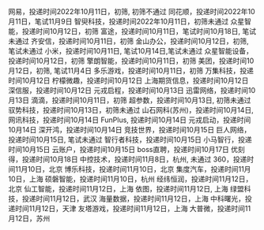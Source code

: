 网易，投递时间2022年10月11日，初筛, 初筛不通过
同花顺，投递时间2022年10月11日，笔试11月9日
智臾科技，投递时间2022年10月11日，初筛未通过
众星智能，投递时间10月12日，初筛
富途，投递时间10月11日，笔试时间10月18日, 笔试未通过
齐安信，投递时间10月11日，初筛
金山办公，投递时间10月12日，初筛, 笔试未通过
小米，投递时间10月11日, 笔试10月14日,笔试未通过
众星智能设备，投递时间10月12日，初筛
擎朗智能，投递时间10月11日，初筛
美团，投递时间10月12日，初筛, 笔试11月4日
多乐游戏，投递时间10月11日，初筛
万集科技，投递时间10月12日
柠檬微趣，投递时间10月12日
上海期货信息，投递时间10月12日
深信服，投递时间10月12日
元戎启程，投递时间10月13日
迅雷网络，投递时间10月13日
滴滴，投递时间10月11日，初筛
超参数，投递时间10月13日, 初筛未通过
驭势科技，投递时间10月13日，初筛未通过
山石网科(苏州)，投递时间10月14日,
网讯科技，投递时间10月14日
FunPlus, 投递时间10月14日
元戎启动，投递时间10月14日
深开鸿，投递时间10月14日
竞技世界，投递时间10月15日
巨人网络，投递时间10月15日, 笔试未通过
智行者科技，投递时间10月15日
小马智行，投递时间10月15日
云账户，投递时间10月15日
boss直聘，投递时间10月17日
优刻得，投递时间10月18日
中控技术，投递时间11月8日，杭州, 未通过
360，投递时间11月10日，北京
博乐科技，投递时间11月10日，北京
集度汽车，投递时间11月10日，上海
硕磐智能，投递时间11月10日，杭州
经纬恒润，投递时间11月12日，北京
仙工智能，投递时间11月12日，上海
依图，投递时间11月12日, 上海
绿盟科技，投递时间11月12日，武汉
海量数据，投递时间11月12日，上海
中科曙光，投递时间11月12日，天津
友塔游戏，投递时间11月12日，上海
大普微，投递时间11月12日，苏州
